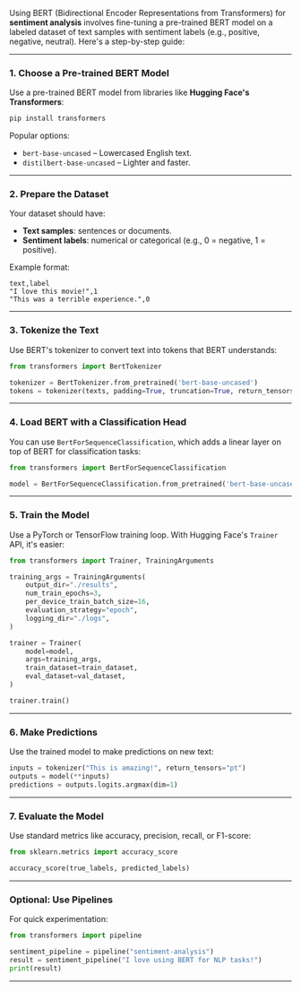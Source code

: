 Using BERT (Bidirectional Encoder Representations from Transformers) for **sentiment analysis** involves fine-tuning a pre-trained BERT model on a labeled dataset of text samples with sentiment labels (e.g., positive, negative, neutral). Here's a step-by-step guide:

---

### **1. Choose a Pre-trained BERT Model**

Use a pre-trained BERT model from libraries like **Hugging Face's Transformers**:

```bash
pip install transformers
```

Popular options:

* `bert-base-uncased` – Lowercased English text.
* `distilbert-base-uncased` – Lighter and faster.

---

### **2. Prepare the Dataset**

Your dataset should have:

* **Text samples**: sentences or documents.
* **Sentiment labels**: numerical or categorical (e.g., 0 = negative, 1 = positive).

Example format:

```csv
text,label
"I love this movie!",1
"This was a terrible experience.",0
```

---

### **3. Tokenize the Text**

Use BERT's tokenizer to convert text into tokens that BERT understands:

```python
from transformers import BertTokenizer

tokenizer = BertTokenizer.from_pretrained('bert-base-uncased')
tokens = tokenizer(texts, padding=True, truncation=True, return_tensors="pt")
```

---

### **4. Load BERT with a Classification Head**

You can use `BertForSequenceClassification`, which adds a linear layer on top of BERT for classification tasks:

```python
from transformers import BertForSequenceClassification

model = BertForSequenceClassification.from_pretrained('bert-base-uncased', num_labels=2)
```

---

### **5. Train the Model**

Use a PyTorch or TensorFlow training loop. With Hugging Face's `Trainer` API, it's easier:

```python
from transformers import Trainer, TrainingArguments

training_args = TrainingArguments(
    output_dir="./results",
    num_train_epochs=3,
    per_device_train_batch_size=16,
    evaluation_strategy="epoch",
    logging_dir="./logs",
)

trainer = Trainer(
    model=model,
    args=training_args,
    train_dataset=train_dataset,
    eval_dataset=val_dataset,
)

trainer.train()
```

---

### **6. Make Predictions**

Use the trained model to make predictions on new text:

```python
inputs = tokenizer("This is amazing!", return_tensors="pt")
outputs = model(**inputs)
predictions = outputs.logits.argmax(dim=1)
```

---

### **7. Evaluate the Model**

Use standard metrics like accuracy, precision, recall, or F1-score:

```python
from sklearn.metrics import accuracy_score

accuracy_score(true_labels, predicted_labels)
```

---

### **Optional: Use Pipelines**

For quick experimentation:

```python
from transformers import pipeline

sentiment_pipeline = pipeline("sentiment-analysis")
result = sentiment_pipeline("I love using BERT for NLP tasks!")
print(result)
```

---